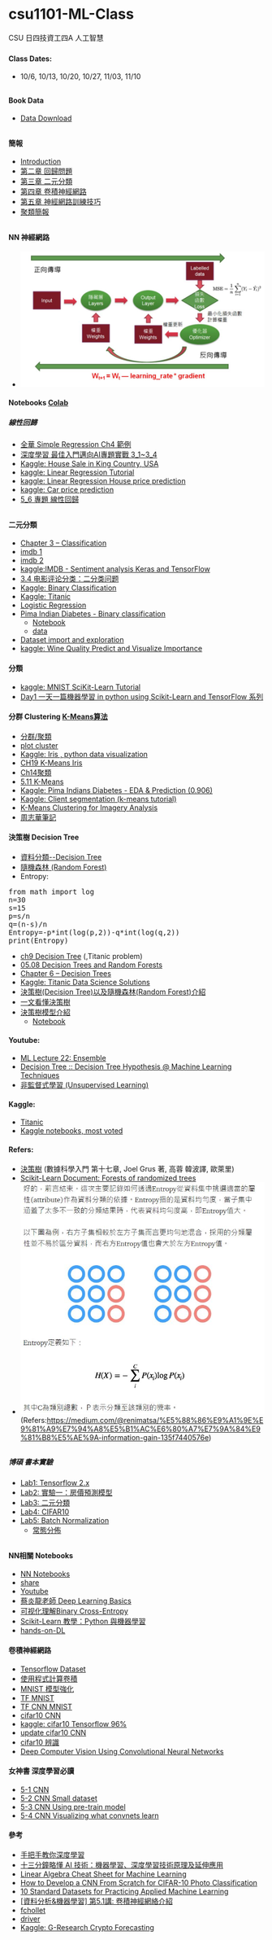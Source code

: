 # csu1101-ML-Class
CSU 日四技資工四A 人工智慧
###
#### Class Dates:
* 10/6, 10/13, 10/20, 10/27, 11/03, 11/10
##
#### Book Data
* [Data Download](https://github.com/jumbokh/csu1101-ML-Class/blob/main/notebooks/BookData_DM2145.ipynb)
##
#### 簡報
* [Introduction](https://github.com/jumbokh/csu1101-ML-Class/blob/main/docs/CSUAI_class.pptx)
* [第二章 回歸問題](https://github.com/jumbokh/csu1101-ML-Class/blob/main/docs/CH02.ppt)
* [第三章 二元分類](https://github.com/jumbokh/csu1101-ML-Class/blob/main/docs/CH03.ppt)
* [第四章 卷積神經網路](https://github.com/jumbokh/csu1101-ML-Class/blob/main/docs/CH04.ppt)
* [第五章 神經網路訓練技巧](https://github.com/jumbokh/csu1101-ML-Class/blob/main/docs/CH05.ppt)
* [聚類簡報](https://github.com/jumbokh/csu1101-ML-Class/blob/main/docs/%E8%81%9A%E9%A1%9E%E7%B0%A1%E5%A0%B1.pdf)
##
#### NN 神經網路
* ![NN](https://github.com/jumbokh/csu1101-ML-Class/blob/main/docs/NN.JPG)
#### Notebooks [Colab](https://colab.research.google.com/)
##### 線性回歸
* [全華 Simple Regression Ch4 範例](https://github.com/jumbokh/csu1101-ML-Class/blob/main/notebooks/Ch4_SimpleRegression.ipynb)
* [深度學習 最佳入門邁向AI專題實戰 3_1~3_4](https://github.com/mc6666/DL_Book)
* [Kaggle: House Sale in King Country, USA](https://www.kaggle.com/harlfoxem/housesalesprediction)
* [kaggle: Linear Regression Tutorial](https://www.kaggle.com/jumbokh/linear-regression-tutorial/edit)
* [kaggle: Linear Regression House price prediction](https://www.kaggle.com/jumbokh/linear-regression-house-price-prediction/edit)
* [kaggle: Car price prediction](https://www.kaggle.com/jumbokh/car-price-prediction-linear-regression-rfe/edit)
* [5_6 專題 線性回歸](https://github.com/jumbokh/csu1101-ML-Class/blob/main/notebooks/5_6%E5%B0%88%E9%A1%8C_%E7%B7%9A%E6%80%A7%E5%9B%9E%E6%AD%B8.ipynb)
##
#### 二元分類
* [Chapter 3 – Classification](https://github.com/jumbokh/csu1101-ML-Class/blob/main/notebooks/03_classification.ipynb)
* [imdb 1](https://github.com/jumbokh/csu1101-ML-Class/blob/main/notebooks/imdb_ana_v2-1.ipynb)
* [imdb 2](https://github.com/jumbokh/csu1101-ML-Class/blob/main/notebooks/imdb_sentiment_analysis_keras_and_tensorflow.ipynb)
* [kaggle:IMDB - Sentiment analysis  Keras and TensorFlow](https://www.kaggle.com/kuntahsieh/imdb-sentiment-analysis-keras-and-tensorflow/)
* [3.4 电影评论分类：二分类问题](https://github.com/jumbokh/csu1101-ML-Class/blob/main/notebooks/3_4_%E7%94%B5%E5%BD%B1%E8%AF%84%E8%AE%BA%E5%88%86%E7%B1%BB%EF%BC%9A%E4%BA%8C%E5%88%86%E7%B1%BB%E9%97%AE%E9%A2%98.ipynb)
* [Kaggle: Binary Classification](https://www.kaggle.com/ryanholbrook/binary-classification)
* [Kaggle: Titanic](https://www.kaggle.com/c/titanic/notebooks?competitionId=3136&sortBy=voteCount)
* [Logistic Regression](https://github.com/jumbokh/ML-Class/blob/main/notebooks/4_1_Logistic_Regression.ipynb)
* [Pima Indian Diabetes - Binary classification](https://www.kaggle.com/kuntahsieh/pima-indian-diabetes-binary-classification/edit)
   * [Notebook](https://github.com/jumbokh/csu1101-ML-Class/blob/main/notebooks/pima-indian-diabetes-binary-classification.ipynb)
   * [data](https://github.com/jumbokh/csu1101-ML-Class/blob/main/notebooks/diabetes.csv)
* [Dataset import and exploration](https://github.com/jumbokh/csu1101-ML-Class/blob/main/notebooks/003_TensorFlow_Classification.ipynb)
* [kaggle: Wine Quality Predict and Visualize Importance](https://www.kaggle.com/stpeteishii/wine-quality-predict-and-visualize-importance/data)
#### 分類
* [kaggle: MNIST SciKit-Learn Tutorial](https://www.kaggle.com/gainknowledge/mnist-scikit-learn-tutorial)
* [Day1 一天一篇機器學習 in python using Scikit-Learn and TensorFlow 系列](https://blog.chairco.me/posts/2017/12/day1_machine_learning_in_python_using_scikit-learn_and_tensorflow.html)
#### 分群 Clustering [K-Means算法](https://github.com/jumbokh/csu1101-ML-Class/blob/main/K-Means.md)
* [分群/聚類](https://github.com/jumbokh/csu1101-ML-Class/blob/main/docs/%E8%81%9A%E9%A1%9E%E6%96%B9%E6%B3%95.pdf)
* [plot cluster](https://github.com/jumbokh/csu1101-ML-Class/blob/main/notebooks/plot_cluster_iris.ipynb)
* [Kaggle: Iris , python data visualization](https://www.kaggle.com/benhamner/python-data-visualizations)
* [CH19 K-Means Iris](https://github.com/jumbokh/csu1101-ML-Class/blob/main/notebooks/Ch19_kmeans.ipynb)
* [Ch14聚類](https://github.com/jumbokh/csu1101-ML-Class/blob/main/notebooks/chapter14.ipynb)
* [5.11 K-Means](https://github.com/jakevdp/PythonDataScienceHandbook/blob/master/notebooks/05.11-K-Means.ipynb)
* [Kaggle: Pima Indians Diabetes - EDA & Prediction (0.906)](https://www.kaggle.com/jumbokh/pima-indians-diabetes-eda-prediction-0-906)
* [Kaggle: Client segmentation (k-means tutorial)](https://www.kaggle.com/luisfredgs/client-segmentation)
* [K-Means Clustering for Imagery Analysis](https://github.com/jumbokh/csu1101-ML-Class/blob/main/notebooks/2020-10-26-01-K-Means-Clustering-for-Imagery-Analysis.ipynb)
* [周志華筆記](https://github.com/Vay-keen/Machine-learning-learning-notes/blob/master/%E5%91%A8%E5%BF%97%E5%8D%8E%E3%80%8AMachine%20Learning%E3%80%8B%E5%AD%A6%E4%B9%A0%E7%AC%94%E8%AE%B0(11)--%E8%81%9A%E7%B1%BB.md)
#### 決策樹 Decision Tree
* [資料分類--Decision Tree](https://ithelp.ithome.com.tw/articles/10204450)
* [隨機森林 (Random Forest)](https://rstudio-pubs-static.s3.amazonaws.com/378052_30d987a09ea54b6db5aa1e82f5dce6bf.html)
* Entropy:
<pre>
from math import log
n=30
s=15
p=s/n
q=(n-s)/n
Entropy=-p*int(log(p,2))-q*int(log(q,2))
print(Entropy)
</pre>
* [ch9 Decision Tree](https://github.com/jumbokh/csu1101-ML-Class/blob/main/notebooks/ch9_DecisionTree.ipynb) (,Titanic problem)
* [05.08 Decision Trees and Random Forests](https://github.com/jumbokh/csu1101-ML-Class/blob/main/notebooks/05.08-Random-Forests.ipynb)
* [Chapter 6 – Decision Trees](https://github.com/jumbokh/csu1101-ML-Class/blob/main/notebooks/06_decision_trees.ipynb)
* [Kaggle: Titanic Data Science Solutions](https://github.com/jumbokh/csu1101-ML-Class/blob/main/notebooks/titanic-data-science-solutions.ipynb)
* [決策樹(Decision Tree)以及隨機森林(Random Forest)介紹](https://medium.com/jameslearningnote/%E8%B3%87%E6%96%99%E5%88%86%E6%9E%90-%E6%A9%9F%E5%99%A8%E5%AD%B8%E7%BF%92-%E7%AC%AC3-5%E8%AC%9B-%E6%B1%BA%E7%AD%96%E6%A8%B9-decision-tree-%E4%BB%A5%E5%8F%8A%E9%9A%A8%E6%A9%9F%E6%A3%AE%E6%9E%97-random-forest-%E4%BB%8B%E7%B4%B9-7079b0ddfbda)
* [一文看懂決策樹](https://www.chainnews.com/zh-hant/articles/640320083565.htm)
* [決策樹模型介紹](https://pyecontech.com/2019/07/15/decision_tree/)
    * [Notebook](https://github.com/jumbokh/csu1101-ML-Class/blob/main/notebooks/Decision_Tree.ipynb)
#### Youtube:
* [ML Lecture 22: Ensemble](https://www.youtube.com/watch?v=tH9FH1DH5n0)
* [Decision Tree :: Decision Tree Hypothesis @ Machine Learning Techniques](https://www.youtube.com/watch?v=dAqPpAXnMJ4)
* [非監督式學習 (Unsupervised Learning)](https://www.youtube.com/watch?v=wQrghGJvSzs)
#### Kaggle:
* [Titanic](https://www.kaggle.com/c/titanic/notebooks)
* [Kaggle notebooks, most voted](https://github.com/jumbokh/ML-Class/blob/main/notebooks/titanic-data-science-solutions.ipynb)
#### Refers:
* [決策樹](https://github.com/jumbokh/ML-Class/blob/main/docs/%E6%B1%BA%E7%AD%96%E6%A8%B9.pdf) (數據科學入門 第十七章, Joel Grus 著, 高蓉 韓波譯, 歐萊里)
* [Scikit-Learn Document: Forests of randomized trees](https://scikit-learn.org/stable/modules/ensemble.html#forest)
* ![Entropy](https://github.com/jumbokh/csu1101-ML-Class/blob/main/docs/Entropy.JPG) (Refers:https://medium.com/@renimatsa/%E5%88%86%E9%A1%9E%E9%81%A9%E7%94%A8%E5%B1%AC%E6%80%A7%E7%9A%84%E9%81%B8%E5%AE%9A-information-gain-135f7440576e)
##
##### 博碩 書本實驗
* [Lab1: Tensorflow 2.x](https://github.com/jumbokh/csu1101-ML-Class/blob/main/notebooks/Lab1.ipynb)
* [Lab2: 實驗一：房價預測模型](https://github.com/jumbokh/csu1101-ML-Class/blob/main/notebooks/Lab2_1b_1115.ipynb)
* [Lab3: 二元分類](https://github.com/jumbokh/csu1101-ML-Class/blob/main/notebooks/Lab3_1b.ipynb)
* [Lab4: CIFAR10](https://github.com/jumbokh/csu1101-ML-Class/blob/main/notebooks/Lab4.ipynb)
* [Lab5: Batch Normalization](https://github.com/jumbokh/csu1101-ML-Class/blob/main/notebooks/Lab5.ipynb)
    * [常態分佈](https://github.com/jumbokh/csu1101-ML-Class/blob/main/notebooks/Check_BP_GradientVanish.ipynb)
##
#### NN相關 Notebooks
* [NN Notebooks](https://github.com/jumbokh/nknu-class/tree/main/notebook)
* [share](http://gg.gg/w5a9f)
* [Youtube](https://www.youtube.com/playlist?list=PLQT_F4pgkvVcWnLIIQmw0bWNoXsWeFFd1)
* [蔡炎龍老師 Deep Learning Basics](https://github.com/yenlung/Deep-Learning-Basics)
* [可视化理解Binary Cross-Entropy](https://zhuanlan.zhihu.com/p/89391305)
* [Scikit-Learn 教學：Python 與機器學習](https://www.datacamp.com/community/tutorials/scikit-learn-python)
* [hands-on-DL](https://github.com/twcmchang/hands-on-DL)
#### 卷積神經網路
* [Tensorflow Dataset](https://colab.research.google.com/github/jumbokh/csu1101-ML-Class/blob/main/notebooks/Lab4.ipynb)
* [使用程式計算卷積](https://github.com/jumbokh/csu1101-ML-Class/blob/main/notebooks/06_01_convolutions.ipynb)
* [MNIST 模型強化](https://github.com/jumbokh/csu1101-ML-Class/blob/main/notebooks/06_02_MNIST_CNN.ipynb)
* [TF MNIST](https://github.com/jumbokh/csu1101-ML-Class/blob/main/notebooks/TF2_MNIST.ipynb)
* [TF CNN MNIST](https://github.com/jumbokh/csu1101-ML-Class/blob/main/notebooks/TF_CNN_MNIST.ipynb)
* [cifar10 CNN](https://github.com/jumbokh/csu1101-ML-Class/blob/main/notebooks/Cifar10_CNN.ipynb)
* [kaggle: cifar10 Tensorflow 96%](https://github.com/jumbokh/csu1101-ML-Class/blob/main/notebooks/cifar10-tensorflow.ipynb)
* [update cifar10 CNN](https://github.com/jumbokh/csu1101-ML-Class/blob/main/notebooks/update_Cifar10_CNN.ipynb)
* [cifar10 辨識](https://github.com/jumbokh/csu1101-ML-Class/blob/main/notebooks/06_03_Cifar_gray_CNN.ipynb)
* [Deep Computer Vision Using Convolutional Neural Networks](https://github.com/jumbokh/csu1101-ML-Class/blob/main/notebooks/14_deep_computer_vision_with_cnns.ipynb)
#### 女神書 深度學習必讀
* [5-1 CNN](https://github.com/jumbokh/csu1101-ML-Class/blob/main/notebooks/5.1-introduction-to-convnets.ipynb)
* [5-2 CNN Small dataset](https://github.com/jumbokh/csu1101-ML-Class/blob/main/notebooks/5.2-using-convnets-with-small-datasets.ipynb)
* [5-3 CNN Using pre-train model](https://github.com/jumbokh/csu1101-ML-Class/blob/main/notebooks/5.3-using-a-pretrained-convnet.ipynb)
* [5-4 CNN Visualizing what convnets learn](https://github.com/jumbokh/csu1101-ML-Class/blob/main/notebooks/5.4-visualizing-what-convnets-learn.ipynb)
#### 參考
* [手把手教你深度學習](https://github.com/jumbokh/csu1101-ML-Class/blob/main/docs/%E6%89%8B%E6%8A%8A%E6%89%8B%E6%95%99%E4%BD%A0%E6%B7%B1%E5%BA%A6%E5%AD%B8%E7%BF%92%E5%AF%A6%E5%8B%99_%E4%B8%AD%E7%A0%94%E9%99%A2%E5%BC%B5%E9%88%9E%E9%96%94.pdf)
* [十三分鐘略懂 AI 技術：機器學習、深度學習技術原理及延伸應用](https://www.youtube.com/watch?v=UGdG4WpluJ8)
* [Linear Algebra Cheat Sheet for Machine Learning](https://machinelearningmastery.com/linear-algebra-cheat-sheet-for-machine-learning/?fbclid=IwAR2DCNzEFP8HFJGHrQSHJWZXyy2TW5tWHI9XmrbR8jmxsHJAOn_ck_NMeD0)
* [How to Develop a CNN From Scratch for CIFAR-10 Photo Classification](https://machinelearningmastery.com/how-to-develop-a-cnn-from-scratch-for-cifar-10-photo-classification/)
* [10 Standard Datasets for Practicing Applied Machine Learning](https://machinelearningmastery.com/standard-machine-learning-datasets/?fbclid=IwAR1kmXwE-KNt8wIhrF7OqlYXZO4bOcUaopJ7RYZJ87hOMBc61f95Q7ww_KE)
* [[資料分析&機器學習] 第5.1講: 卷積神經網絡介紹](https://medium.com/jameslearningnote/%E8%B3%87%E6%96%99%E5%88%86%E6%9E%90-%E6%A9%9F%E5%99%A8%E5%AD%B8%E7%BF%92-%E7%AC%AC5-1%E8%AC%9B-%E5%8D%B7%E7%A9%8D%E7%A5%9E%E7%B6%93%E7%B6%B2%E7%B5%A1%E4%BB%8B%E7%B4%B9-convolutional-neural-network-4f8249d65d4f)
* [fchollet](https://github.com/fchollet/deep-learning-with-python-notebooks)
* [driver](https://drive.google.com/file/d/1K4sqni1I1u_eYVvz5PqFY0eVAr6qwkVz/view?usp=sharing)
* [Kaggle: G-Research Crypto Forecasting](https://www.kaggle.com/c/g-research-crypto-forecasting/data?select=train.csv)
